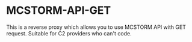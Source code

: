 # MCSTORM-API-GET
This is a reverse proxy which allows you to use MCSTORM API with GET request. Suitable for C2 providers who can't code.
